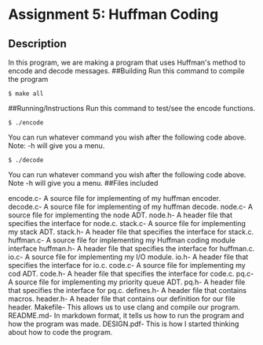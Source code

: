 # Assignment 5: Huffman Coding

## Description
In this program, we are making a program that uses Huffman's method to encode and decode messages.
##Building
Run this command to compile the program
```
$ make all
```

##Running/Instructions
Run this command to test/see the encode functions.
```
$ ./encode
```
You can run whatever command you wish after the following code above. Note: -h will give you a menu.

```
$ ./decode
```
You can run whatever command you wish after the following code above. Note -h will give you a menu.
##Files included

encode.c- A source file for implementing of my huffman encoder.
decode.c- A source file for implementing of my huffman decode.
node.c- A source file for implementing the node ADT.
node.h- A header file that specifies the interface for node.c.
stack.c- A source file for implementing my stack ADT.
stack.h- A header file that specifies the interface for stack.c.
huffman.c- A source file for implementing my Huffman coding module interface
huffman.h- A header file that specifies the interface for huffman.c.
io.c- A source file for implementing my I/O module.
io.h- A header file that specifies the interface for io.c.
code.c- A source file for implementing my cod ADT.
code.h- A header file that specifies the interface for code.c.
pq.c- A source file for implementing my priority queue ADT.
pq.h- A header file that specifies the interface for pq.c.
defines.h- A header file that contains macros. 
header.h- A header file that contains our definition for our file header. 
Makefile- This allows us to use clang and compile our program.
README.md- In markdown format, it tells us how to run the program and how the program was made.
DESIGN.pdf- This is how I started thinking about how to code the program.
